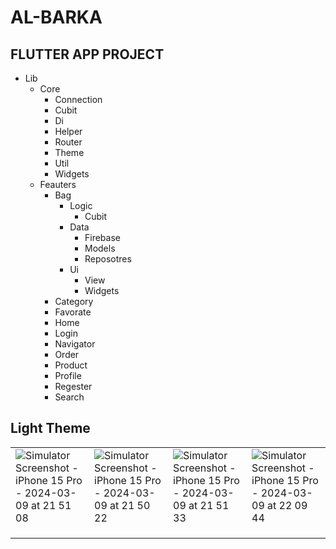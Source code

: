 # AL-BARKA

## FLUTTER APP PROJECT

- Lib
  - Core
      - Connection
      - Cubit
      - Di
      - Helper
      - Router
      - Theme
      - Util
      - Widgets
  - Feauters
      - Bag
          - Logic
              - Cubit
          - Data
              - Firebase
              - Models
              - Reposotres
          - Ui
              - View
              - Widgets
      - Category
      - Favorate
      - Home
      - Login
      - Navigator
      - Order
      - Product
      - Profile
      - Regester
      - Search

## Light Theme

|   |   |   |   |
|---|---|---|---|
| ![Simulator Screenshot - iPhone 15 Pro - 2024-03-09 at 21 51 08](https://github.com/omarheeh/albarka/assets/67519670/ab9a4699-9065-45e3-b91b-303e79099840)  | ![Simulator Screenshot - iPhone 15 Pro - 2024-03-09 at 21 50 22](https://github.com/omarheeh/albarka/assets/67519670/535df8c9-2192-4cb3-998c-431d313c5369)  | ![Simulator Screenshot - iPhone 15 Pro - 2024-03-09 at 21 51 33](https://github.com/omarheeh/albarka/assets/67519670/a09ef759-2d62-4b59-9ada-57064e28e2b7)  |  ![Simulator Screenshot - iPhone 15 Pro - 2024-03-09 at 22 09 44](https://github.com/omarheeh/albarka/assets/67519670/af993c1f-e8ca-489a-b00a-ac2a61547d11) |
|   |   |   |   |
|   |   |   |   |
|   |   |   |   |

